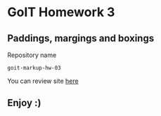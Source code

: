 # GoIT Homework 3

## Paddings, margings and boxings

Repository name

```
goit-markup-hw-03
```

You can review site [here](https://ivanna-dumindiak.github.io/goit-markup-hw-03/)

## Enjoy :)
